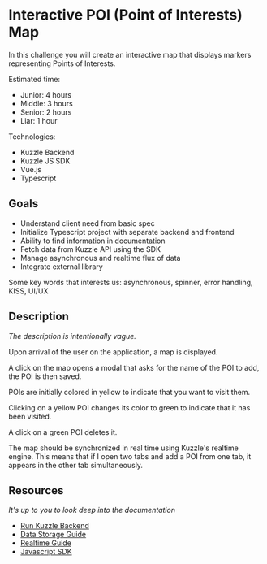 # Interactive POI (Point of Interests) Map

In this challenge you will create an interactive map that displays markers representing Points of Interests.

Estimated time:
 - Junior: 4 hours
 - Middle: 3 hours
 - Senior: 2 hours
 - Liar: 1 hour

Technologies:
 - Kuzzle Backend
 - Kuzzle JS SDK
 - Vue.js
 - Typescript

## Goals

 - Understand client need from basic spec
 - Initialize Typescript project with separate backend and frontend
 - Ability to find information in documentation
 - Fetch data from Kuzzle API using the SDK
 - Manage asynchronous and realtime flux of data
 - Integrate external library

Some key words that interests us: asynchronous, spinner, error handling, KISS, UI/UX

## Description

_The description is intentionally vague._

Upon arrival of the user on the application, a map is displayed.

A click on the map opens a modal that asks for the name of the POI to add, the POI is then saved.

POIs are initially colored in yellow to indicate that you want to visit them.

Clicking on a yellow POI changes its color to green to indicate that it has been visited.

A click on a green POI deletes it.

The map should be synchronized in real time using Kuzzle's realtime engine. This means that if I open two tabs and add a POI from one tab, it appears in the other tab simultaneously.

## Resources

_It's up to you to look deep into the documentation_

 - [Run Kuzzle Backend](https://docs.kuzzle.io/core/2/guides/getting-started/run-kuzzle/)
 - [Data Storage Guide](https://docs.kuzzle.io/core/2/guides/main-concepts/data-storage/)
 - [Realtime Guide](https://docs.kuzzle.io/core/2/guides/main-concepts/realtime-engine/)
 - [Javascript SDK](https://docs.kuzzle.io/sdk/js/7/)